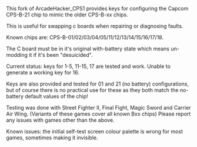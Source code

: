 This fork of ArcadeHacker_CPS1 provides keys for configuring the Capcom CPS-B-21 chip to mimic the older CPS-B-xx chips.

This is useful for swapping c boards when repairing or diagnosing faults.

Known chips are: CPS-B-01/02/03/04/05/11/12/13/14/15/16/17/18.

The C board must be in it's original with-battery state which means un-modding it if it's been "desuicided".

Current status: keys for 1-5, 11-15, 17 are tested and work. Unable to generate a working key for 16.

Keys are also provided and tested for 01 and 21 (no battery) configurations, but of course there is no practical use for
these as they both match the no-battery default values of the chip!

Testing was done with Street Fighter II, Final Fight, Magic Sword and Carrier Air Wing. (Variants of these games cover all known Bxx chips)
Please report any issues with games other than the above.

Known issues: the initial self-test screen colour palette is wrong for most games, sometimes making it invisible.
